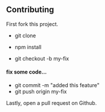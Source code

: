 ## Contributing

First fork this project.

-   git clone <your-forked-repo>
-   npm install

-   git checkout -b my-fix

#### fix some code...

-   git commit -m "added this feature"
-   git push origin my-fix

Lastly, open a pull request on Github.
